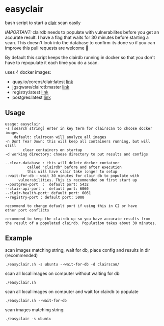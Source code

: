 # easyclair
bash script to start a [clair](https://coreos.com/clair/docs/latest/) scan easily 

*IMPORTANT:* clairdb needs to populate with vulnerabilites before you get an accurate result. I have a flag that waits for 30 minutes before starting a scan. This doesn't look into the database to confirm its done so if you can improve this pull requests are welcome 🙂

By default this script keeps the clairdb running in docker so that you don't have to repopulate it each time you do a scan.


uses 4 docker images:
 - quay.io/coreos/clair:latest [link](https://quay.io/repository/coreos/clair?tag=latest&tab=tags)
 - jgsqware/clairctl:master [link](https://hub.docker.com/r/jgsqware/clairctl)
 - registry:latest [link](https://hub.docker.com/_/registry)
 - postgres:latest [link](https://hub.docker.com/_/postgres)

## Usage
```
usage: easyclair
-s [search string] enter in key term for clairscan to choose docker images
	default: clairscan will analyze all images
-n Dont Tear Down: this will keep all containers running, but will still
        clear containers on startup
-d working directory: choose directory to put results and configs

--clear-database : this will delete docker container
          called "clairdb" before and after execution
          this will have clair take longer to setup
--wait-for-db : wait 30 minutes for clair db to populate with
	  vulnerabilities. This is recommended on first start up
--postgres-port  :  default port: 5432
--clair-api-port :  default port: 6060
--clair-health-port: default port: 6061
--registry-port : default port: 5000

recommend to change default port if using this in CI or have
other port conflicts

recommend to keep the clairdb up so you have accurate results from
the result of a populated clairdb. Population takes about 30 minutes.
```
## Example
scan images matching string, wait for db, place config and results in dir (recommended)

`./easyclair.sh -s ubuntu --wait-for-db -d clairscan/`

scan all local images on computer without waiting for db

`./easyclair.sh`

scan all local images on computer and wait for clairdb to populate

`./easyclair.sh --wait-for-db`

scan images matching string 

`./easyclair -s ubuntu`
